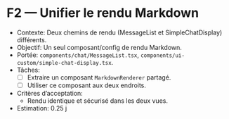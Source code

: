 # F2 — Unifier le rendu Markdown

- Contexte: Deux chemins de rendu (MessageList et SimpleChatDisplay) différents.
- Objectif: Un seul composant/config de rendu Markdown.
- Portée: `components/chat/MessageList.tsx`, `components/ui-custom/simple-chat-display.tsx`.
- Tâches:
  - [ ] Extraire un composant `MarkdownRenderer` partagé.
  - [ ] Utiliser ce composant aux deux endroits.
- Critères d’acceptation:
  - Rendu identique et sécurisé dans les deux vues.
- Estimation: 0.25 j
